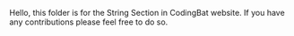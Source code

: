 Hello, this folder is for the String Section in CodingBat website. If you have any contributions please feel free to do so.

